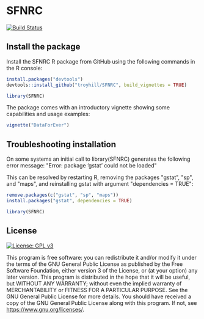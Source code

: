 # SFNRC

[![Build Status](https://travis-ci.org/troyhill/SFNRC.svg?branch=master)](https://travis-ci.org/troyhill/SFNRC)


## Install the package

Install the SFNRC R package from GitHub using the following commands in the R console:

```r
install.packages("devtools")
devtools::install_github("troyhill/SFNRC", build_vignettes = TRUE)

library(SFNRC)
```

The package comes with an introductory vignette showing some capabilities and usage examples:

```r
vignette("DataForEver")
```



## Troubleshooting installation

On some systems an initial call to library(SFNRC) generates the following error message: "Error: package ‘gstat’ could not be loaded"

This can be resolved by restarting R, removing the packages "gstat", "sp", and "maps", and reinstalling gstat with argument "dependencies = TRUE":

```r
remove.packages(c("gstat", "sp", "maps"))
install.packages("gstat", dependencies = TRUE)

library(SFNRC)
```



## License

[![License: GPL v3](https://img.shields.io/badge/License-GPL%20v3-blue.svg)](https://www.gnu.org/licenses/gpl-3.0)

This program is free software: you can redistribute it and/or modify it under the terms of the GNU General Public License as published by the Free Software Foundation, either version 3 of the License, or (at your option) any later version. This program is distributed in the hope that it will be useful, but WITHOUT ANY WARRANTY; without even the implied warranty of MERCHANTABILITY or FITNESS FOR A PARTICULAR PURPOSE.  See the GNU General Public License for more details. You should have received a copy of the GNU General Public License along with this program.  If not, see <https://www.gnu.org/licenses/>.
